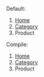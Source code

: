 Default:
<ol ngx-breadcrumb>
  <li><a href="#">Home</a></li>
  <li><a href="#">Category</a></li>
  <li class="active">Product</li>
</ol>

Compile:
<ol class="breadcrumb">
  <li><a href="#">Home</a></li>
  <li><a href="#">Category</a></li>
  <li class="active">Product</li>
</ol>